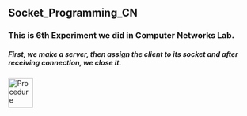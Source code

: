 ## Socket_Programming_CN
### This is 6th Experiment we did in Computer Networks Lab.
##### First, we make a server, then assign the client to its socket and after receiving connection, we close it.
<img src="https://files.realpython.com/media/sockets-tcp-flow.1da426797e37.jpg" alt="Procedure" width="50" height="60">

